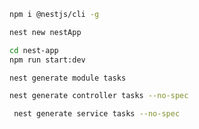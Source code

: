 ```sh
npm i @nestjs/cli -g
```

```sh
nest new nestApp
```

```sh
cd nest-app
npm run start:dev
```

```sh
nest generate module tasks
```

```sh
nest generate controller tasks --no-spec
```

```sh
 nest generate service tasks --no-spec
```